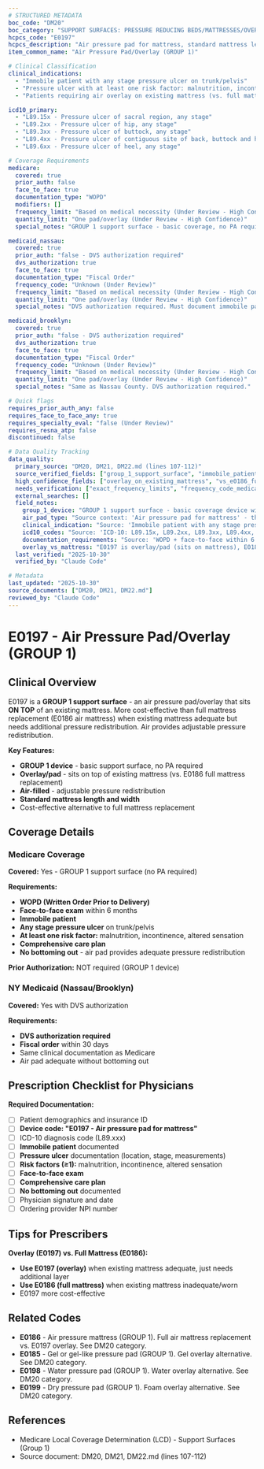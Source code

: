 ```yaml
---
# STRUCTURED METADATA
boc_code: "DM20"
boc_category: "SUPPORT SURFACES: PRESSURE REDUCING BEDS/MATTRESSES/OVERLAYS/PADS - NEW"
hcpcs_code: "E0197"
hcpcs_description: "Air pressure pad for mattress, standard mattress length and width"
item_common_name: "Air Pressure Pad/Overlay (GROUP 1)"

# Clinical Classification
clinical_indications:
  - "Immobile patient with any stage pressure ulcer on trunk/pelvis"
  - "Pressure ulcer with at least one risk factor: malnutrition, incontinence, altered sensation"
  - "Patients requiring air overlay on existing mattress (vs. full mattress replacement) (Under Review - High Confidence)"

icd10_primary:
  - "L89.15x - Pressure ulcer of sacral region, any stage"
  - "L89.2xx - Pressure ulcer of hip, any stage"
  - "L89.3xx - Pressure ulcer of buttock, any stage"
  - "L89.4xx - Pressure ulcer of contiguous site of back, buttock and hip, any stage"
  - "L89.6xx - Pressure ulcer of heel, any stage"

# Coverage Requirements
medicare:
  covered: true
  prior_auth: false
  face_to_face: true
  documentation_type: "WOPD"
  modifiers: []
  frequency_limit: "Based on medical necessity (Under Review - High Confidence)"
  quantity_limit: "One pad/overlay (Under Review - High Confidence)"
  special_notes: "GROUP 1 support surface - basic coverage, no PA required. Air pad is overlay that sits ON TOP of existing mattress (vs. E0186 full air mattress replacement). Must document immobile patient, any stage pressure ulcer trunk/pelvis, plus at least one risk factor. Comprehensive care plan documented. Documentation of pressure redistribution effectiveness and no bottoming out required."

medicaid_nassau:
  covered: true
  prior_auth: "false - DVS authorization required"
  dvs_authorization: true
  face_to_face: true
  documentation_type: "Fiscal Order"
  frequency_code: "Unknown (Under Review)"
  frequency_limit: "Based on medical necessity (Under Review - High Confidence)"
  quantity_limit: "One pad/overlay (Under Review - High Confidence)"
  special_notes: "DVS authorization required. Must document immobile patient, any stage pressure ulcer trunk/pelvis, risk factors (malnutrition, incontinence, altered sensation). Comprehensive care plan documented. Air pad provides adequate pressure redistribution without bottoming out."

medicaid_brooklyn:
  covered: true
  prior_auth: "false - DVS authorization required"
  dvs_authorization: true
  face_to_face: true
  documentation_type: "Fiscal Order"
  frequency_code: "Unknown (Under Review)"
  frequency_limit: "Based on medical necessity (Under Review - High Confidence)"
  quantity_limit: "One pad/overlay (Under Review - High Confidence)"
  special_notes: "Same as Nassau County. DVS authorization required."

# Quick flags
requires_prior_auth_any: false
requires_face_to_face_any: true
requires_specialty_eval: "false (Under Review)"
requires_resna_atp: false
discontinued: false

# Data Quality Tracking
data_quality:
  primary_source: "DM20, DM21, DM22.md (lines 107-112)"
  source_verified_fields: ["group_1_support_surface", "immobile_patient", "any_stage_pressure_ulcer_trunk_pelvis", "at_least_one_risk_factor", "malnutrition_incontinence_altered_sensation", "icd10_codes", "wopd_required", "face_to_face_6months", "comprehensive_care_plan", "pressure_redistribution_effectiveness", "no_bottoming_out", "medicaid_dvs_authorization"]
  high_confidence_fields: ["overlay_on_existing_mattress", "vs_e0186_full_mattress", "one_pad_quantity", "adjustable_firmness"]
  needs_verification: ["exact_frequency_limits", "frequency_code_medicaid"]
  external_searches: []
  field_notes:
    group_1_device: "GROUP 1 support surface - basic coverage device without PA requirements."
    air_pad_type: "Source context: 'Air pressure pad for mattress' - this is pad/overlay that sits ON TOP of existing mattress, NOT full mattress replacement (E0186 is full air mattress)."
    clinical_indication: "Source: 'Immobile patient with any stage pressure ulcer trunk/pelvis, plus ≥1 risk factor (malnutrition, incontinence, altered sensation).' Standard GROUP 1 criteria."
    icd10_codes: "Source: 'ICD-10: L89.15x, L89.2xx, L89.3xx, L89.4xx, L89.6xx.' Pressure ulcer codes for trunk/pelvis."
    documentation_requirements: "Source: 'WOPD + face-to-face within 6 months; comprehensive care plan documented; documentation of pressure redistribution effectiveness and no bottoming out.' GROUP 1 requirements with specific bottoming out documentation."
    overlay_vs_mattress: "E0197 is overlay/pad (sits on mattress), E0186 is full mattress replacement. Overlay less costly when existing mattress adequate."
  last_verified: "2025-10-30"
  verified_by: "Claude Code"

# Metadata
last_updated: "2025-10-30"
source_documents: ["DM20, DM21, DM22.md"]
reviewed_by: "Claude Code"
---
```


# E0197 - Air Pressure Pad/Overlay (GROUP 1)

## Clinical Overview

E0197 is a **GROUP 1 support surface** - an air pressure pad/overlay that sits **ON TOP** of an existing mattress. More cost-effective than full mattress replacement (E0186 air mattress) when existing mattress adequate but needs additional pressure redistribution. Air provides adjustable pressure redistribution.

**Key Features:**
- **GROUP 1 device** - basic support surface, no PA required
- **Overlay/pad** - sits on top of existing mattress (vs. E0186 full mattress replacement)
- **Air-filled** - adjustable pressure redistribution
- **Standard mattress length and width**
- Cost-effective alternative to full mattress replacement

## Coverage Details

### Medicare Coverage

**Covered:** Yes - GROUP 1 support surface (no PA required)

**Requirements:**
- **WOPD (Written Order Prior to Delivery)**
- **Face-to-face exam** within 6 months
- **Immobile patient**
- **Any stage pressure ulcer** on trunk/pelvis
- **At least one risk factor:** malnutrition, incontinence, altered sensation
- **Comprehensive care plan**
- **No bottoming out** - air pad provides adequate pressure redistribution

**Prior Authorization:** NOT required (GROUP 1 device)

### NY Medicaid (Nassau/Brooklyn)

**Covered:** Yes with DVS authorization

**Requirements:**
- **DVS authorization required**
- **Fiscal order** within 30 days
- Same clinical documentation as Medicare
- Air pad adequate without bottoming out

## Prescription Checklist for Physicians

**Required Documentation:**
- [ ] Patient demographics and insurance ID
- [ ] **Device code: "E0197 - Air pressure pad for mattress"**
- [ ] ICD-10 diagnosis code (L89.xxx)
- [ ] **Immobile patient** documented
- [ ] **Pressure ulcer** documentation (location, stage, measurements)
- [ ] **Risk factors (≥1):** malnutrition, incontinence, altered sensation
- [ ] **Face-to-face exam**
- [ ] **Comprehensive care plan**
- [ ] **No bottoming out** documented
- [ ] Physician signature and date
- [ ] Ordering provider NPI number

## Tips for Prescribers

**Overlay (E0197) vs. Full Mattress (E0186):**
- **Use E0197 (overlay)** when existing mattress adequate, just needs additional layer
- **Use E0186 (full mattress)** when existing mattress inadequate/worn
- E0197 more cost-effective

## Related Codes

- **E0186** - Air pressure mattress (GROUP 1). Full air mattress replacement vs. E0197 overlay. See DM20 category.
- **E0185** - Gel or gel-like pressure pad (GROUP 1). Gel overlay alternative. See DM20 category.
- **E0198** - Water pressure pad (GROUP 1). Water overlay alternative. See DM20 category.
- **E0199** - Dry pressure pad (GROUP 1). Foam overlay alternative. See DM20 category.

## References

- Medicare Local Coverage Determination (LCD) - Support Surfaces (Group 1)
- Source document: DM20, DM21, DM22.md (lines 107-112)
